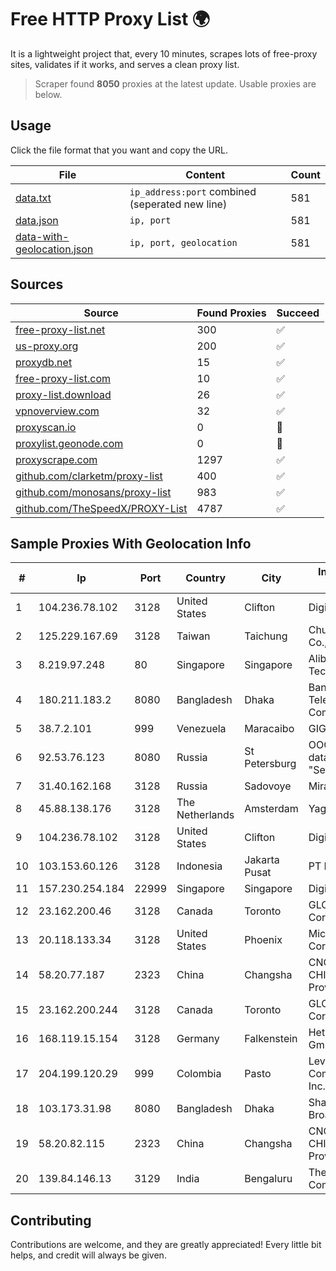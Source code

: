 
# Free HTTP Proxy List 🌍

It is a lightweight project that, every 10 minutes, scrapes lots of free-proxy sites, validates if it works, and serves a clean proxy list.


> Scraper found **8050** proxies at the latest update. Usable proxies are below.

## Usage

Click the file format that you want and copy the URL.


|File|Content|Count|
|----|-------|-----|
|[data.txt](https://raw.githubusercontent.com/themiralay/Proxy-List-World/master/data.txt)|`ip_address:port` combined (seperated new line)|581|
|[data.json](https://raw.githubusercontent.com/themiralay/Proxy-List-World/master/data.json)|`ip, port`|581|
|[data-with-geolocation.json](https://raw.githubusercontent.com/themiralay/Proxy-List-World/master/data-with-geolocation.json)|`ip, port, geolocation`|581|

## Sources

|Source|Found Proxies|Succeed|
|------|-------------|-------|
|[free-proxy-list.net](https://free-proxy-list.net)|300|✅|
|[us-proxy.org](https://www.us-proxy.org)|200|✅|
|[proxydb.net](http://proxydb.net)|15|✅|
|[free-proxy-list.com](https://free-proxy-list.com/?page=&port=&type%5B%5D=http&type%5B%5D=https&up_time=0&search=Search)|10|✅|
|[proxy-list.download](https://www.proxy-list.download/HTTP)|26|✅|
|[vpnoverview.com](https://vpnoverview.com/privacy/anonymous-browsing/free-proxy-servers)|32|✅|
|[proxyscan.io](https://www.proxyscan.io)|0|🚫|
|[proxylist.geonode.com](https://proxylist.geonode.com/api/proxy-list?limit=300&page=1&sort_by=lastChecked&sort_type=desc&protocols=http,https)|0|🚫|
|[proxyscrape.com](https://api.proxyscrape.com/v2/?request=displayproxies&protocol=http&timeout=10000&country=all&ssl=all&anonymity=all)|1297|✅|
|[github.com/clarketm/proxy-list](https://raw.githubusercontent.com/clarketm/proxy-list/master/proxy-list-raw.txt)|400|✅|
|[github.com/monosans/proxy-list](https://raw.githubusercontent.com/monosans/proxy-list/main/proxies/http.txt)|983|✅|
|[github.com/TheSpeedX/PROXY-List](https://raw.githubusercontent.com/TheSpeedX/PROXY-List/master/http.txt)|4787|✅|


## Sample Proxies With Geolocation Info

|#|Ip|Port|Country|City|Internet Service Provider|
|-|--|----|-------|----|-------------------------|
|1|104.236.78.102|3128|United States|Clifton|DigitalOcean, LLC|
|2|125.229.167.69|3128|Taiwan|Taichung|Chunghwa Telecom Co., Ltd.|
|3|8.219.97.248|80|Singapore|Singapore|Alibaba (US) Technology Co., Ltd.|
|4|180.211.183.2|8080|Bangladesh|Dhaka|Bangladesh Telecommunications Company Ltd.|
|5|38.7.2.101|999|Venezuela|Maracaibo|GIGAPOP, C.A.|
|6|92.53.76.123|8080|Russia|St Petersburg|OOO "Network of data-centers "Selectel"|
|7|31.40.162.168|3128|Russia|Sadovoye|Miranda-Media Ltd|
|8|45.88.138.176|3128|The Netherlands|Amsterdam|Yaglom Labs Ltd|
|9|104.236.78.102|3128|United States|Clifton|DigitalOcean, LLC|
|10|103.153.60.126|3128|Indonesia|Jakarta Pusat|PT Era Awan Digital|
|11|157.230.254.184|22999|Singapore|Singapore|DigitalOcean, LLC|
|12|23.162.200.46|3128|Canada|Toronto|GLOBALTELEHOST Corp.|
|13|20.118.133.34|3128|United States|Phoenix|Microsoft Corporation|
|14|58.20.77.187|2323|China|Changsha|CNC Group CHINA169 Hunan Province Network|
|15|23.162.200.244|3128|Canada|Toronto|GLOBALTELEHOST Corp.|
|16|168.119.15.154|3128|Germany|Falkenstein|Hetzner Online GmbH|
|17|204.199.120.29|999|Colombia|Pasto|Level 3 Communications, Inc.|
|18|103.173.31.98|8080|Bangladesh|Dhaka|Shamibag Broadband Internet|
|19|58.20.82.115|2323|China|Changsha|CNC Group CHINA169 Hunan Province Network|
|20|139.84.146.13|3129|India|Bengaluru|The Constant Company, LLC|



## Contributing

Contributions are welcome, and they are greatly appreciated! Every
little bit helps, and credit will always be given.

